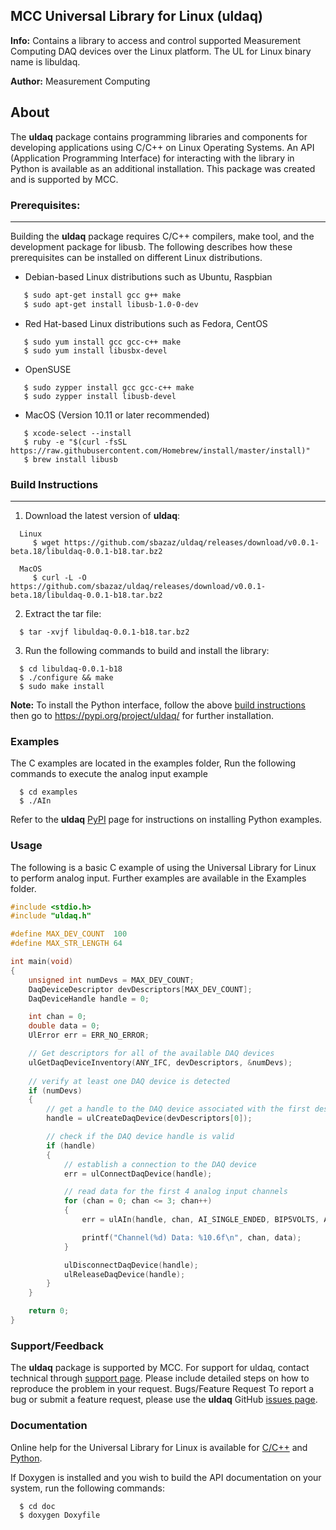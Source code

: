 ## MCC Universal Library for Linux (uldaq)
**Info:** Contains a library to access and control supported Measurement Computing DAQ devices over the Linux platform. The UL for Linux binary name is libuldaq.

**Author:** Measurement Computing

## About
The **uldaq** package contains programming libraries and components for developing applications using C/C++ on Linux Operating Systems. An API (Application Programming Interface) for interacting with the library in Python is available as an additional installation. This package was created and is supported by MCC. 

### Prerequisites:
---------------
Building the **uldaq** package requires C/C++ compilers, make tool, and the development package for libusb. The following describes how these prerequisites can be installed on different Linux distributions.
  
  - Debian-based Linux distributions such as Ubuntu, Raspbian
  
  ```bash
     $ sudo apt-get install gcc g++ make
     $ sudo apt-get install libusb-1.0-0-dev
  ```
  - Red Hat-based Linux distributions such as Fedora, CentOS
  
  ```
     $ sudo yum install gcc gcc-c++ make
     $ sudo yum install libusbx-devel
  ```
     
  - OpenSUSE 
  
  ```
     $ sudo zypper install gcc gcc-c++ make
     $ sudo zypper install libusb-devel
  ```
  
  - MacOS (Version 10.11 or later recommended)
  
  ```
     $ xcode-select --install
     $ ruby -e "$(curl -fsSL https://raw.githubusercontent.com/Homebrew/install/master/install)"
     $ brew install libusb
  ```

### Build Instructions
---------------------

1. Download the latest version of **uldaq**:

```
  Linux
     $ wget https://github.com/sbazaz/uldaq/releases/download/v0.0.1-beta.18/libuldaq-0.0.1-b18.tar.bz2
  
  MacOS
     $ curl -L -O https://github.com/sbazaz/uldaq/releases/download/v0.0.1-beta.18/libuldaq-0.0.1-b18.tar.bz2
``` 
2. Extract the tar file:
 
```
  $ tar -xvjf libuldaq-0.0.1-b18.tar.bz2
```
  
3. Run the following commands to build and install the library:

```
  $ cd libuldaq-0.0.1-b18
  $ ./configure && make
  $ sudo make install
```

**Note:** To install the Python interface, follow the above [build instructions](#build-instructions) then go to https://pypi.org/project/uldaq/ for further installation.
  
### Examples
The C examples are located in the examples folder, Run the following commands to execute the analog input example 

```
  $ cd examples
  $ ./AIn
```
Refer to the **uldaq** [PyPI](https://pypi.org/project/uldaq/) page for instructions on installing Python examples.

### Usage
The following is a basic C example of using the Universal Library for Linux to perform analog input. Further examples are available in the Examples folder.
``` C
#include <stdio.h>
#include "uldaq.h"

#define MAX_DEV_COUNT  100
#define MAX_STR_LENGTH 64

int main(void)
{
	unsigned int numDevs = MAX_DEV_COUNT;
	DaqDeviceDescriptor devDescriptors[MAX_DEV_COUNT];
	DaqDeviceHandle handle = 0;

	int chan = 0;
	double data = 0;
	UlError err = ERR_NO_ERROR;

	// Get descriptors for all of the available DAQ devices
	ulGetDaqDeviceInventory(ANY_IFC, devDescriptors, &numDevs);
	
	// verify at least one DAQ device is detected
	if (numDevs)
	{
		// get a handle to the DAQ device associated with the first descriptor
		handle = ulCreateDaqDevice(devDescriptors[0]);

		// check if the DAQ device handle is valid
		if (handle)
		{
			// establish a connection to the DAQ device
			err = ulConnectDaqDevice(handle);

			// read data for the first 4 analog input channels
			for (chan = 0; chan <= 3; chan++)
			{
				err = ulAIn(handle, chan, AI_SINGLE_ENDED, BIP5VOLTS, AIN_FF_DEFAULT, &data);

				printf("Channel(%d) Data: %10.6f\n", chan, data);
			}

			ulDisconnectDaqDevice(handle);
			ulReleaseDaqDevice(handle);
		}
	}

	return 0;
}
```
### Support/Feedback
The **uldaq** package is supported by MCC. For support for uldaq, contact technical through [support page](https://www.mccdaq.com/support/support_form.aspx). Please include detailed steps on how to reproduce the problem in your request.
Bugs/Feature Request
To report a bug or submit a feature request, please use the **uldaq** GitHub [issues page](https://github.com/sbazaz/uldaq/issues).

### Documentation
Online help for the Universal Library for Linux is available for [C/C++](https://www.mccdaq.com/PDFs/Manuals/UL-Linux/c/index.html) and [Python](https://www.mccdaq.com/PDFs/Manuals/UL-Linux/python/index.html).

If Doxygen is installed and you wish to build the API documentation on your system, run the following commands:

```
  $ cd doc
  $ doxygen Doxyfile
```
